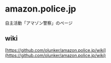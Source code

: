 # amazon.police.jp
自主活動「アマゾン警察」のページ

## wiki
[https://github.com/olunker/amazon.police.jp/wiki](https://github.com/olunker/amazon.police.jp/wiki)
